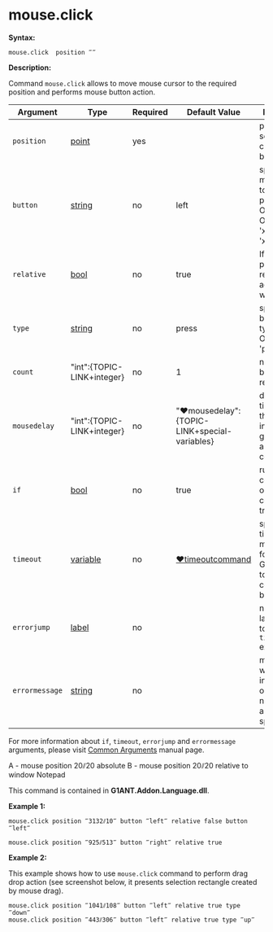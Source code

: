 # mouse.click

**Syntax:**

```G1ANT
mouse.click  position ‴‴ 
```

**Description:**

Command `mouse.click` allows to move mouse cursor to the required position and performs mouse button action.

| Argument | Type | Required | Default Value | Description |
| -------- | ---- | -------- | ------------- | ----------- |
|`position`| [point](https://github.com/G1ANT-Robot/G1ANT.Manual/blob/master/G1ANT-Language/Structures/point.md) | yes |  | position to set mouse cursor before button click. |
|`button`| [string](https://github.com/G1ANT-Robot/G1ANT.Manual/blob/master/G1ANT-Language/Structures/string.md) | no | left | specify mouse button to be pressed: 'left' OR 'middle' OR 'right' OR 'xbutton1' OR 'xbutton2' |
|`relative`| [bool](https://github.com/G1ANT-Robot/G1ANT.Manual/blob/master/G1ANT-Language/Structures/bool.md) | no | true | If true position is relative to active window. |
|`type`| [string](https://github.com/G1ANT-Robot/G1ANT.Manual/blob/master/G1ANT-Language/Structures/string.md) | no | press | specify button action type: 'down' OR 'up' OR 'press' |
|`count`| "int":{TOPIC-LINK+integer}| no | 1 | number of button event repetition. |
|`mousedelay`| "int":{TOPIC-LINK+integer}| no | "♥mousedelay":{TOPIC-LINK+special-variables} | determines time between the next text inputs generated by a mouse.click command. |
|`if`| [bool](https://github.com/G1ANT-Robot/G1ANT.Manual/blob/master/G1ANT-Language/Structures/bool.md) | no | true | runs the command only if condition is true |
|`timeout`| [variable](https://github.com/G1ANT-Robot/G1ANT.Manual/blob/master/G1ANT-Language/Special-Characters/variable.md) | no | [♥timeoutcommand](https://github.com/G1ANT-Robot/G1ANT.Manual/blob/master/G1ANT-Language/Variables/Special-Variables.md)  | specifies time in milliseconds for G1ANT.Robot to wait for the command to be executed |
|`errorjump` | [label](https://github.com/G1ANT-Robot/G1ANT.Manual/blob/master/G1ANT-Language/Structures/label.md) | no | | name of the label to jump to if given `timeout` expires |
|`errormessage`| [string](https://github.com/G1ANT-Robot/G1ANT.Manual/blob/master/G1ANT-Language/Structures/string.md) | no |  | message that will be shown in case error occurs and no `errorjump` argument is specified |

For more information about `if`, `timeout`, `errorjump` and `errormessage` arguments, please visit [Common Arguments](https://github.com/G1ANT-Robot/G1ANT.Manual/blob/master/G1ANT-Language/Common-Arguments.md)  manual page.

A - mouse position 20⫽20 absolute
B - mouse position 20⫽20 relative to window Notepad

This command is contained in **G1ANT.Addon.Language.dll**.

**Example 1:**

```G1ANT
mouse.click position ‴3132⫽10‴ button ‴left‴ relative false button ‴left‴
```

```G1ANT
mouse.click position ‴925⫽513‴ button ‴right‴ relative true
```

**Example 2:**

This example shows how to use `mouse.click` command to perform drag drop action (see screenshot below, it presents selection rectangle created by mouse drag).

```G1ANT
mouse.click position ‴1041⫽108‴ button ‴left‴ relative true type ‴down‴
mouse.click position ‴443⫽306‴ button ‴left‴ relative true type ‴up‴
```

